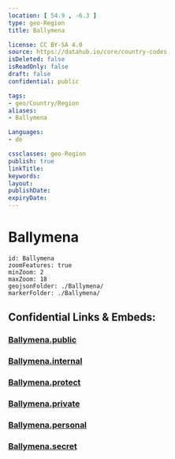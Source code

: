 ```yaml
---
location: [ 54.9 , -6.3 ] 
type: geo-Region
title: Ballymena

license: CC BY-SA 4.0
source: https://datahub.io/core/country-codes
isDeleted: false
isReadOnly: false
draft: false
confidential: public

tags:
- geo/Country/Region
aliases:
- Ballymena

Languages:
- de

cssclasses: geo-Region
publish: true
linkTitle: 
keywords: 
layout: 
publishDate: 
expiryDate: 
---
```


# Ballymena

```leaflet
id: Ballymena
zoomFeatures: true 
minZoom: 2 
maxZoom: 18
geojsonFolder: ./Ballymena/
markerFolder: ./Ballymena/
```


## Confidential Links & Embeds: 

### [Ballymena.public](/_public/\Earth\Continent\Europe\Europe~North\UK\Ireland~North\counties~Ireland~North\Antrim~Mid-and_East\cities~Mid-and_East-AntrimBallymena.public.md) 

### [Ballymena.internal](/_internal/\Earth\Continent\Europe\Europe~North\UK\Ireland~North\counties~Ireland~North\Antrim~Mid-and_East\cities~Mid-and_East-AntrimBallymena.internal.md) 

### [Ballymena.protect](/_protect/\Earth\Continent\Europe\Europe~North\UK\Ireland~North\counties~Ireland~North\Antrim~Mid-and_East\cities~Mid-and_East-AntrimBallymena.protect.md) 

### [Ballymena.private](/_private/\Earth\Continent\Europe\Europe~North\UK\Ireland~North\counties~Ireland~North\Antrim~Mid-and_East\cities~Mid-and_East-AntrimBallymena.private.md) 

### [Ballymena.personal](/_personal/\Earth\Continent\Europe\Europe~North\UK\Ireland~North\counties~Ireland~North\Antrim~Mid-and_East\cities~Mid-and_East-AntrimBallymena.personal.md) 

### [Ballymena.secret](/_secret/\Earth\Continent\Europe\Europe~North\UK\Ireland~North\counties~Ireland~North\Antrim~Mid-and_East\cities~Mid-and_East-AntrimBallymena.secret.md)

